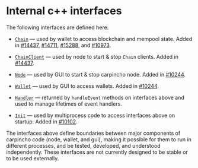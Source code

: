 # Internal c++ interfaces

The following interfaces are defined here:

* [`Chain`](chain.h) — used by wallet to access blockchain and mempool state. Added in [#14437](https://github.com/carpincho/carpincho/pull/14437), [#14711](https://github.com/carpincho/carpincho/pull/14711), [#15288](https://github.com/carpincho/carpincho/pull/15288), and [#10973](https://github.com/carpincho/carpincho/pull/10973).

* [`ChainClient`](chain.h) — used by node to start & stop `Chain` clients. Added in [#14437](https://github.com/carpincho/carpincho/pull/14437).

* [`Node`](node.h) — used by GUI to start & stop carpincho node. Added in [#10244](https://github.com/carpincho/carpincho/pull/10244).

* [`Wallet`](wallet.h) — used by GUI to access wallets. Added in [#10244](https://github.com/carpincho/carpincho/pull/10244).

* [`Handler`](handler.h) — returned by `handleEvent` methods on interfaces above and used to manage lifetimes of event handlers.

* [`Init`](init.h) — used by multiprocess code to access interfaces above on startup. Added in [#10102](https://github.com/carpincho/carpincho/pull/10102).

The interfaces above define boundaries between major components of carpincho code (node, wallet, and gui), making it possible for them to run in different processes, and be tested, developed, and understood independently. These interfaces are not currently designed to be stable or to be used externally.
